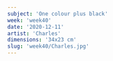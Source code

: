```yaml
---
subject: 'One colour plus black'
week: 'week40'
date: '2020-12-11'
artist: 'Charles'
dimensions: '34x23 cm'
slug: 'week40/Charles.jpg'
---
```

